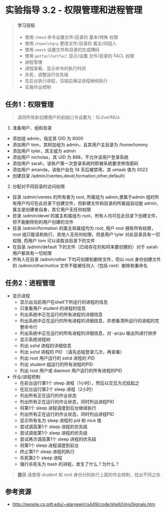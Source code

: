 # 实验指导 3.2 - 权限管理和进程管理

>#### 学习目标
> * 使用 `chmod` 命令设置文件/目录的 基本/特殊 权限
> * 使用 `chown`/`chgrp` 更改文件/目录的 属主/同组人
> * 使用 `umask` 设置文件和目录的生成掩码
> * 使用 `getfacl`/`setfacl` 显示/设置 文件/目录的 FACL 权限
>* 进程管理 
> * 进程查看、显示命令的执行时间
> * 杀死、调整运行优先级
> * 在后台执行进程，注销后保证进程继续执行
> * 实施作业控制

## 任务1：权限管理

> 请将所有新创建用户的初始口令设置为：5L0ve!iNUx

1. 准备用户、组和目录
  * 添加组 admin，指定其 GID 为 6000
  * 添加用户 tom，其附加组为 admin，且其用户主目录为 /home/tommy
  * 添加用户 tyler，其主组为 admin
  * 添加用户 nicholas，其 UID 为 888，不允许该用户登录系统
  * 添加用户 sarah，该账户第一次登录系统时即被系统要求修改密码
  * 添加用户 amanda，该账户会在 14 天后被禁用，其 umask 值为 0022
  * 创建目录 /admin/{ventes,devel,formation,other,default}
2. 分配对不同目录的访问权限
  * 目录 /admin/ventes 的所有者为 root, 所属组为 admin,隶属于admin 组的所有用户均可在此目录下创建文件，但新建文件和目录的所属组自动是 admin, 属主是创建者自身，其它用户无任何权限
  * 目录 /admin/devel 的属主和属组为 root，所有人均可在此目录下创建文件，但不能删除别的用户创建的文件
  * 目录 /admin/formation 的属主和属组均为 root, 用户 root 拥有所有权限，
root 组只能读和执行，其他人无任何权限，但是用户 tyler 对此目录具有一切权限, 而用户 tom 可以读取该目录下的文件
  * 在目录 /admin/default 下的文件（已经存在的和将来要创建的）对于 sarah 用户都具有一切权限
  * 所有人在目录 /admin/other 下均可创建和删除文件，但以 root 身份创建文件的 /admin/other/notice 文件不能被任何人（包括 root）删除和重命名


## 任务2：进程管理

* 显示进程
  * 显示出当前用户在shell下所运行的进程的信息
  * 只查看用户 student 的进程的信息
  * 列出系统中正在运行的所有进程的详细信息
  * 列出系统中正在运行的所有进程的详细信息，并想看清所运行的进程的完整命令行
  * 列出系统中正在运行的所有进程的详细信息，对 -pcpu 输出列进行排序
  * 显示系统进程树
  * 列出 sshd 进程的详细信息
  * 列出 sshd 进程的 PID （请先远程登录几次，再查看）
  * 列出 root 用户运行的 sshd 进程的 PID
  * 列出 student 组运行的所有进程的PID
  * 列出 root 用户或 daemon 用户运行的所有进程的PID
* 作业/进程控制
  * 在前台运行第1个 sleep 进程（1小时），然后以交互方式挂起之
  * 在后台运行第2个 sleep 进程（2小时）
  * 列出所有正在运行的作业状态
  * 列出所有正在运行的作业状态，同时列出进程PID
  * 将第1个 sleep 进程调度到后台继续执行
  * 列出所有正在运行的作业状态，同时列出进程PID
  * 显示所有名为 sleep 进程的 pid 和 nice 值
  * 尝试调高第1个 sleep 进程的优先级
  * 尝试调低第1个 sleep 进程的优先级
  * 尝试再次调高第1个 sleep 进程的优先级
  * 将第1个 sleep 进程调度到前台
  * 终止第1个 sleep 进程的执行
  * 杀死第2个 sleep 进程
  * 强行杀死名为 bash 的进程，发生了什么？为什么？

>**提示** 请使用 student 和 root 身份分别执行上面的作业控制，找出不同之处

## 参考资源

  * http://people.cs.pitt.edu/~alanjawi/cs449/code/shell/UnixSignals.htm




